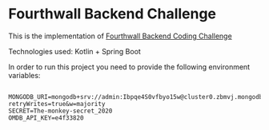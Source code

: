 # Fourthwall Backend Challenge
This is the implementation
of [Fourthwall Backend Coding Challenge](https://gist.github.com/wbaumann/aaa5ef095e213ffbea35b7ca3cc251a7)

Technologies used: Kotlin + Spring Boot

In order to run this project you need to provide the following environment variables:

```properties
    MONGODB_URI=mongodb+srv://admin:Ibpqe4S0vfbyo15w@cluster0.zbmvj.mongodb.net/myFirstDatabase?retryWrites=true&w=majority
SECRET=The-monkey-secret_2020
OMDB_API_KEY=e4f33820
```